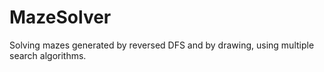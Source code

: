 # MazeSolver
Solving mazes generated by reversed DFS and by drawing, using multiple search algorithms.
